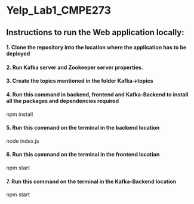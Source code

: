 # Yelp_Lab1_CMPE273

## Instructions to run the Web application locally:
#### 1. Clone the repository into the location where the application has to be deployed
#### 2. Run Kafka server and Zookeeper server properties.
#### 3. Create the topics mentioned in the folder Kafka->topics
#### 4. Run this command in backend, frontend and Kafka-Backend to install all the packages and dependencies required
 npm install
#### 5. Run this command on the terminal in the backend location
 node index.js
#### 6. Run this command on the terminal in the frontend location
 npm start
#### 7. Run this command on the terminal in the Kafka-Backend location
 npm start
